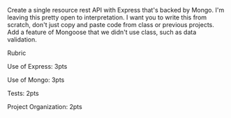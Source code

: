 Create a single resource rest API with Express that's backed by Mongo. I'm leaving this pretty open to interpretation. I want you to write this from scratch, don't just copy and paste code from class or previous projects. Add a feature of Mongoose that we didn't use class, such as data validation.


Rubric

Use of Express: 3pts

Use of Mongo: 3pts

Tests: 2pts

Project Organization: 2pts
